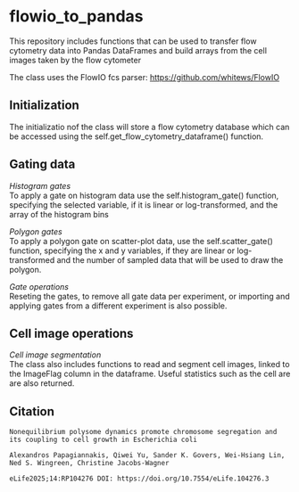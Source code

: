 # flowio_to_pandas
This repository includes functions that can be used to transfer flow cytometry data into Pandas DataFrames and build arrays from the cell images taken by the flow cytometer

The class uses the FlowIO fcs parser:
https://github.com/whitews/FlowIO

## Initialization
The initializatio nof the class will store a flow cytometry database which can be accessed using the 
self.get_flow_cytometry_dataframe() function.

## Gating data
*Histogram gates*
<br>To apply a gate on histogram data use the self.histogram_gate() function, specifying the selected variable, if it is linear or log-transformed, and the array of the histogram bins

*Polygon gates*
<br>To apply a polygon gate on scatter-plot data, use the self.scatter_gate() function, specifying the x and y variables, if they are linear or log-transformed and the number of sampled data that will be used to draw the polygon.

*Gate operations*
<br>Reseting the gates, to remove all gate data per experiment, or importing and applying gates from a different experiment is also possible.

## Cell image operations
*Cell image segmentation*
<br>The class also includes functions to read and segment cell images, linked to the ImageFlag column in the dataframe. Useful statistics such as the cell are are also returned.

## Citation
    
    Nonequilibrium polysome dynamics promote chromosome segregation and its coupling to cell growth in Escherichia coli
    
    Alexandros Papagiannakis, Qiwei Yu, Sander K. Govers, Wei-Hsiang Lin,  Ned S. Wingreen, Christine Jacobs-Wagner
    
    eLife2025;14:RP104276 DOI: https://doi.org/10.7554/eLife.104276.3
